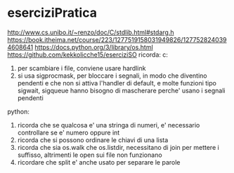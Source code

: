 # eserciziPratica
http://www.cs.unibo.it/~renzo/doc/C/stdlib.html#stdarg.h
https://book.itheima.net/course/223/1277519158031949826/1277528240394608641
https://docs.python.org/3/library/os.html
https://github.com/kekkolicche15/eserciziSO
ricorda:
c:
1) per scambiare i file, conviene usare hardlink
2) si usa sigprocmask, per bloccare i segnali, in modo che diventino pendenti e che non si attiva l'handler di default, e molte funzioni tipo sigwait, sigqueue hanno bisogno di mascherare perche' usano i segnali pendenti

python:
1) ricorda che se qualcosa e' una stringa di numeri, e' necessario controllare se e' numero oppure int
2) ricorda che si possono ordinare le chiavi di una lista
3) ricorda che sia os.walk che os.listdir, necessitano di join per mettere i suffisso, altrimenti le open sui file non funzionano
4) ricordare che split e' anche usato per separare le parole
